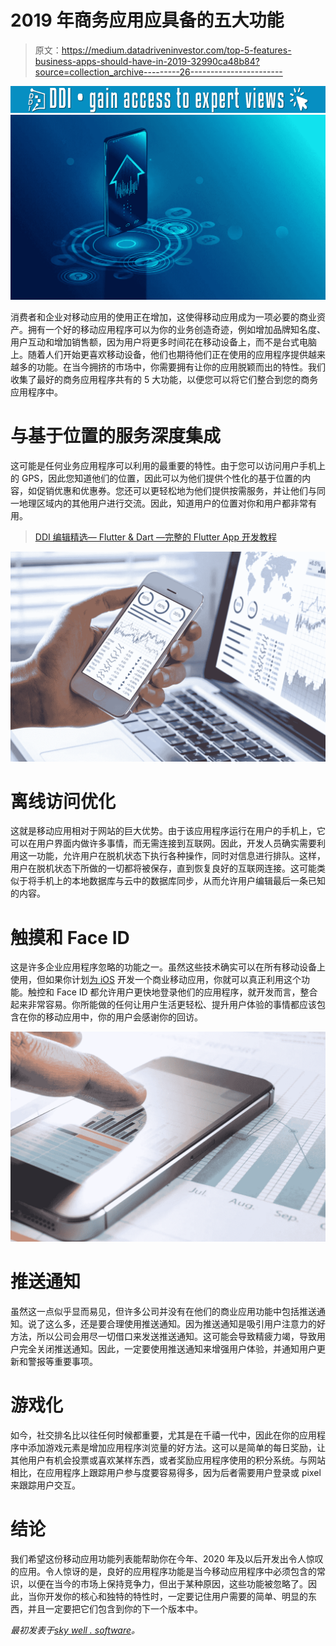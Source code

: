 # 2019 年商务应用应具备的五大功能

> 原文：<https://medium.datadriveninvestor.com/top-5-features-business-apps-should-have-in-2019-32990ca48b84?source=collection_archive---------26----------------------->

[![](img/fe0b02c560ebdec7a12d890fadcd4914.png)](http://www.track.datadriveninvestor.com/1B9E)![](img/dfa6f16641ca3a1f4bb3a794e6032b7a.png)

消费者和企业对移动应用的使用正在增加，这使得移动应用成为一项必要的商业资产。拥有一个好的移动应用程序可以为你的业务创造奇迹，例如增加品牌知名度、用户互动和增加销售额，因为用户将更多时间花在移动设备上，而不是台式电脑上。随着人们开始更喜欢移动设备，他们也期待他们正在使用的应用程序提供越来越多的功能。在当今拥挤的市场中，你需要拥有让你的应用脱颖而出的特性。我们收集了最好的商务应用程序共有的 5 大功能，以便您可以将它们整合到您的商务应用程序中。

# 与基于位置的服务深度集成

这可能是任何业务应用程序可以利用的最重要的特性。由于您可以访问用户手机上的 GPS，因此您知道他们的位置，因此可以为他们提供个性化的基于位置的内容，如促销优惠和优惠券。您还可以更轻松地为他们提供按需服务，并让他们与同一地理区域内的其他用户进行交流。因此，知道用户的位置对你和用户都非常有用。

> [DDI 编辑精选— Flutter & Dart —完整的 Flutter App 开发教程](http://go.datadriveninvestor.com/flutter2/matf)

![](img/7ce8703ab3f1ead409e9b1ae854020f8.png)

# 离线访问优化

这就是移动应用相对于网站的巨大优势。由于该应用程序运行在用户的手机上，它可以在用户界面内做许多事情，而无需连接到互联网。因此，开发人员确实需要利用这一功能，允许用户在脱机状态下执行各种操作，同时对信息进行排队。这样，用户在脱机状态下所做的一切都将被保存，直到恢复良好的互联网连接。这可能类似于将手机上的本地数据库与云中的数据库同步，从而允许用户编辑最后一条已知的内容。

# 触摸和 Face ID

这是许多企业应用程序忽略的功能之一。虽然这些技术确实可以在所有移动设备上使用，但如果你计划[为 iOS](https://skywell.software/mobile-app-development/) 开发一个商业移动应用，你就可以真正利用这个功能。触控和 Face ID 都允许用户更快地登录他们的应用程序，就开发而言，整合起来非常容易。你所能做的任何让用户生活更轻松、提升用户体验的事情都应该包含在你的移动应用中，你的用户会感谢你的回访。

![](img/f8ea156549a71610cd401d4c522f2470.png)

# 推送通知

虽然这一点似乎显而易见，但许多公司并没有在他们的商业应用功能中包括推送通知。说了这么多，还是要合理使用推送通知。因为推送通知是吸引用户注意力的好方法，所以公司会用尽一切借口来发送推送通知。这可能会导致精疲力竭，导致用户完全关闭推送通知。因此，一定要使用推送通知来增强用户体验，并通知用户更新和警报等重要事项。

# 游戏化

如今，社交排名比以往任何时候都重要，尤其是在千禧一代中，因此在你的应用程序中添加游戏元素是增加应用程序浏览量的好方法。这可以是简单的每日奖励，让其他用户有机会投票或喜欢某样东西，或者奖励应用程序使用的积分系统。与网站相比，在应用程序上跟踪用户参与度要容易得多，因为后者需要用户登录或 pixel 来跟踪用户交互。

# 结论

我们希望这份移动应用功能列表能帮助你在今年、2020 年及以后开发出令人惊叹的应用。令人惊讶的是，良好的应用程序功能是当今移动应用程序中必须包含的常识，以便在当今的市场上保持竞争力，但出于某种原因，这些功能被忽略了。因此，当你开发你的核心和独特的特性时，一定要记住用户需要的简单、明显的东西，并且一定要把它们包含到你的下一个版本中。

*最初发表于*[*sky well . software*](https://skywell.software/blog/top-5-features-business-apps-should-have-in-2019/)*。*